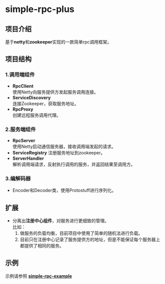 # simple-rpc-plus
## 项目介绍
基于**netty**和**zookeeper**实现的一款简单rpc调用框架。

## 项目结构
### 1.调用端组件
  - **RpcClient**  
  使用Netty向服务提供方发起服务调用连接。
  - **ServiceDiscovery**  
  连接Zookeeper，获取服务地址。
  - **RpcProxy**  
  创建远程服务调用代理。

### 2.服务端组件
  - **RpcServer**  
    使用Netty启动通信服务器，接收调用端发起的请求。
  - **ServiceRegistry**
    注册服务地址到zookeeper。
  - **ServerHandler**  
    解析调用端请求，反射执行调用的服务，并返回结果至调用方。

### 3.编解码器
  - Encoder和Decoder类，使用Protostuff进行序列化。
   

## 扩展 
  - 分离出**注册中心组件**，对服务进行更细致的管理。  
    比如：  
    1. 做服务的负载均衡，目前项目中使用了简单的随机法进行负载。  
    2. 目前只在注册中心记录了服务提供方的地址，但是不能保证每个服务器上都提供了相同的服务。

## 示例
  示例请参照 [**simple-rpc-example**](https://github.com/wanwanpp/simple-rpc-example)


